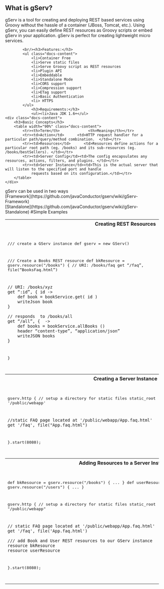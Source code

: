 <div  ng-controller="GServGeneralDocsCtrl">
        <h2 class="docs-sub-header">What is gServ?</h2>
        <span class="docs-content">
            gServ is a tool for creating and deploying REST based services using Groovy without the
            hassle of a container (JBoss, Tomcat, etc.).  Using gServ, you can easily define
            REST resources as Groovy scripts or embed  gServ in your application. gServ is
            perfect for creating lightweight micro services.
        </span>

            <br/><h3>Features:</h3>
            <ul class="docs-content">
                <li>Container Free
                <li>Serve static files
                <li>Serve Groovy script as REST resources
                <li>Plugin API
                <li>Embeddable
                <li>Standalone Mode
                <li>CORS support
                <li>Compression support
                <li>ETag support
                <li>Basic Authentication
                <li> HTTPS
            </ul>
                <h3>Requirements:</h3>
                <ul><li>Java JDK 1.6+</ul>
    <div class="docs-content">
        <h3>Basic Concepts</h3>
        <table width="90%" class="docs-content">
            <tr><th>Term</th>             <th>Meaning</th></tr>
            <tr><td>Action</td>      <td>HTTP request handler for a particular path/query/method combination.  </td></tr>
            <tr><td>Resources</td>      <td>Resources define actions for a particular root path (eg. /books) and its sub-resources (eg. /books/bestSellers). </td></tr>
            <tr><td>Server Config</td><td>The config encapsulates any resources, actions, filters, and plugins. </td></tr>
            <tr><td>Server Instance</td><td>This is the actual server that will listen to the specified port and handle
                requests based on its configuration.</td></tr>
        </table>
    </div>

</div>
<span class="docs-sub-header">gServ can be used in two ways</span><br/>
[Framework](https://github.com/javaConductor/gserv/wiki/gServ-Framework)<br/>
[Standalone](https://github.com/javaConductor/gserv/wiki/gServ-Standalone)
#Simple Examples

<table>
<tr><th colspan='2'>
Creating REST Resources
</th></tr>
<tr><td width='60%'>
<pre>

/// create a GServ instance
def gserv = new GServ()

/// Create a Books REST resource
def bkResource = gserv.resource("/books") {
    // URI:  /books/faq
    get “/faq”, file(“BooksFaq.html”)
    
    // URI: /books/xyz
    get “:id”, { id ->
        def book = bookService.get( id )
        writeJson book
    }
    
    // responds  to /books/all
    get “/all”, {  ->
        def books = bookService.allBooks ()
        header “content-type”, “application/json”
        writeJSON books
    }
}

</pre>
</td>
<td width='40%'>
The root path is passed to the GServ.resource() method along with a closure defining the actions for the resource.
</td>
</tr>
<tr>
<th colspan='2'>
Creating a Server Instance
</th>
</tr>
<tr>
<td>
<pre>

gserv.http {
    // setup a directory for static files
    static_root  '/public/webapp'

    //static FAQ page located at '/public/webapp/App.faq.html'
    get '/faq', file("App.faq.html")
    
}.start(8080);


</pre>
</td>
<td>
The http() method creates a GServInstance that can later listen on a port and handle HTTP requests. This server instance
defines static roots usually used for templates for single-page apps and a single FAQ page.
Then, after the server instance is returned from the http() method, we can immediately call start(8080) on it.
</td>
</tr>
<tr><th colspan='2'>
Adding Resources to a Server Instance
</th>
</tr><tr>
<td>
<pre>

def bkResource = gserv.resource("/books") { ... }
def userResource = gserv.resource("/users") { ... }

gserv.http {
    // setup a directory for static files
    static_root "/public/webapp" 

    // static FAQ page located at '/public/webapp/App.faq.html'
    get '/faq', file('App.faq.html')

    /// add Book and User REST resources to our GServ instance
    resource bkResource
    resource userResource
 }.start(8080);

</pre>
</td>
<td>
A server instance can be created by simply adding resources.  Here we add our 2 resources: bkResources and
userResources.  Now, all URIs related to both resources are available once the instance is started. This instance also
defines a static_root which tells gserv where to find static files such as the FAQ page which should be at /public/webapp/App.faq.html.
</td>
</tr>
</table>
